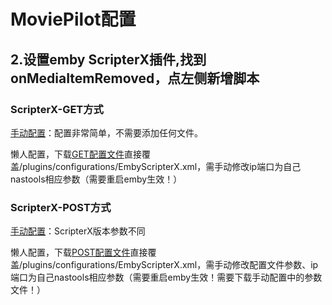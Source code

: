 # MoviePilot配置

## 2.设置emby ScripterX插件,找到onMediaItemRemoved，点左侧新增脚本
### ScripterX-GET方式
[手动配置](https://github.com/thsrite/MediaSyncDel/blob/main/MoviePilot/ScripterX_config_GET/ScripterX-GET.md)：配置非常简单，不需要添加任何文件。

懒人配置，下载[GET配置文件](https://github.com/thsrite/MediaSyncDel/raw/main/MoviePilot/ScripterX_config_GET/EmbyScripterX.xml)直接覆盖/plugins/configurations/EmbyScripterX.xml，需手动修改ip端口为自己nastools相应参数（需要重启emby生效！）

### ScripterX-POST方式
[手动配置](https://github.com/thsrite/MediaSyncDel/blob/main/MoviePilot/ScripterX_config_POST/ScripterX-POST.md)：ScripterX版本参数不同

懒人配置，下载[POST配置文件](https://github.com/thsrite/MediaSyncDel/raw/main/MoviePilot/ScripterX_config_POST/EmbyScripterX.xml)直接覆盖/plugins/configurations/EmbyScripterX.xml，需手动修改配置文件参数、ip端口为自己nastools相应参数（需要重启emby生效！需要下载手动配置中的参数文件！）


